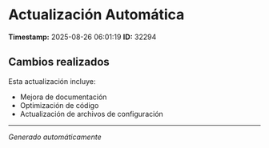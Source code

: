 # Actualización Automática

**Timestamp:** 2025-08-26 06:01:19
**ID:** 32294

## Cambios realizados

Esta actualización incluye:
- Mejora de documentación
- Optimización de código
- Actualización de archivos de configuración

---
*Generado automáticamente*

